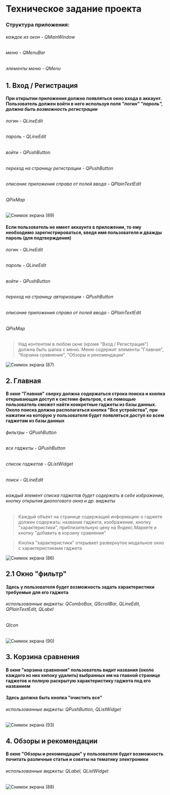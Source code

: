 # Техническое задание проекта

### Структура приложения:

###### каждое из окон - QMainWindow
###### меню - QMenuBar
###### элементы меню - QMenu

## 1. Вход / Регистрация

  #### При открытии приложения должно появляться окно входа в аккаунт. Пользователь должен войти в него используя поля *"логин"* *"пароль", должна быть возможность регистрации*
  
  ###### логин - QLineEdit
  ###### пароль - QLineEdit
  ###### войти - QPushButton
  ###### переход на страницу регистрации - QPushButton
  ###### описание приложения справа от полей ввода - QPlainTextEdit
  ###### QPixMap
  
  ![Снимок экрана (89)](https://user-images.githubusercontent.com/78506458/138713850-f19fb1ab-2707-488f-952a-1b5185f0ad2a.png)

  #### Если пользователь не имеет аккаунта в приложении, то ему необходимо зарегистрироваться, введя имя пользователя и дважды пароль (для подтверждения)
  
  ###### логин - QLineEdit
  ###### пароль - QLineEdit
  ###### войти - QPushButton
  ###### переход на страницу авторизации - QPushButton
  ###### описание приложения справа от полей ввода - QPlainTextEdit
  ###### QPixMap
  
  > Над контентом в любом окне (кроме "Вход / Регистрация") должна быть шапка с меню. Меню содержит элементы "Главная", "Корзина сравнения", "Обзоры и рекомендации"

  ![Снимок экрана (87)](https://user-images.githubusercontent.com/78506458/138713881-a3a849cd-d6aa-4899-93db-210c88520394.png)

## 2. Главная

#### В окне **"Главная"** сверху должна содержаться строка поиска и кнопка открывающая доступ к системе фильтров, с их помощью пользователь сможет найти конкретные гаджеты из базы данных. Около поиска должна располагаться кнопка **"Все устройства"**, при нажатии на которую у пользователя будет появляться доступ ко всем гаджетам из базы данных

  ###### фильтры - QPushButton
  ###### все гаджеты - QPushButton
  ###### список гаджетов - QListWidget
  ###### поиск - QLineEdit
  ###### каждый элемент списка гаджетов будет содержать в себе избражение, кнопку открытия диалогового окна и др. виджеты

  > Каждый объект на странице cодержащий информацию о гаджете должен содержать: название гаджета, изображение, кнопку "характеристики", приблизительную цену на Яндекс.Маркете и кнопку "добавить в корзину сравнения"

  > Кнопка "характеристики" открывает развернутое модальное окно с характеристиками гаджета

  ![Снимок экрана (86)](https://user-images.githubusercontent.com/78506458/138713941-0167b396-dba2-4314-9140-56c14b9dab0c.png)

## 2.1 Окно "фильтр"

#### Здесь у пользователя будет возможность задать характеристики требуемые для его гаджета

  ###### использованные виджеты: QComboBox, QScrollBar, QLineEdit, QPlainTextEdit, QLabel
  ###### QIcon
  
  ![Снимок экрана (90)](https://user-images.githubusercontent.com/78506458/138714001-d34b741a-eab4-4ff6-a031-17140e637121.png)

## 3. Корзина сравнения

  #### В окне **"корзина сравнения"** пользователь видит названия (около каждого из них кнпоку удалить) выбранных им на главной странице гаджетов и полную раскрытую характеристику гаджета под его названием
  #### Здесь должна быть кнопка "очистить все"
  
  ###### использованные виджеты: QPushButton, QListWidget
   
  ![Снимок экрана (93)](https://user-images.githubusercontent.com/78506458/138714064-152d87d5-0dfb-4df6-a4ad-4fca96f55bee.png)

## 4. Обзоры и рекомендации

  #### В окне **"Обзоры и рекомендации"** у пользователя будет возможность почитать различные статьи и советы на тематику электроники

  ###### использованные виджеты: QLabel, QListWidget
  
  ![Снимок экрана (88)](https://user-images.githubusercontent.com/78506458/138714104-3ad15daa-4044-4059-a701-ab2dad0fa570.png)
